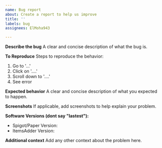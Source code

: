 ```yaml
---
name: Bug report
about: Create a report to help us improve
title: ''
labels: bug
assignees: ElMoha943

---
```


**Describe the bug**
A clear and concise description of what the bug is.

**To Reproduce**
Steps to reproduce the behavior:
1. Go to '...'
2. Click on '....'
3. Scroll down to '....'
4. See error

**Expected behavior**
A clear and concise description of what you expected to happen.

**Screenshots**
If applicable, add screenshots to help explain your problem.

**Software Versions (dont say "lastest"):**
- Spigot/Paper Version:
- ItemsAdder Version:

**Additional context**
Add any other context about the problem here.
